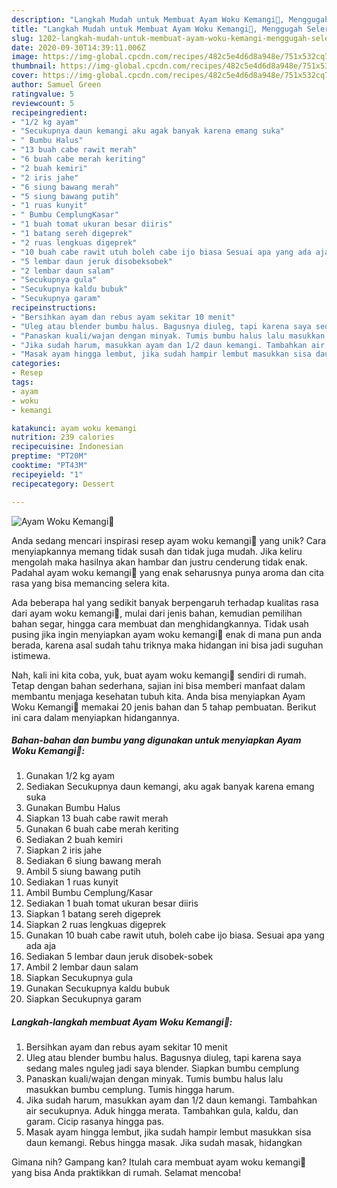 ```yaml
---
description: "Langkah Mudah untuk Membuat Ayam Woku Kemangi🐓, Menggugah Selera"
title: "Langkah Mudah untuk Membuat Ayam Woku Kemangi🐓, Menggugah Selera"
slug: 1202-langkah-mudah-untuk-membuat-ayam-woku-kemangi-menggugah-selera
date: 2020-09-30T14:39:11.006Z
image: https://img-global.cpcdn.com/recipes/482c5e4d6d8a948e/751x532cq70/ayam-woku-kemangi🐓-foto-resep-utama.jpg
thumbnail: https://img-global.cpcdn.com/recipes/482c5e4d6d8a948e/751x532cq70/ayam-woku-kemangi🐓-foto-resep-utama.jpg
cover: https://img-global.cpcdn.com/recipes/482c5e4d6d8a948e/751x532cq70/ayam-woku-kemangi🐓-foto-resep-utama.jpg
author: Samuel Green
ratingvalue: 5
reviewcount: 5
recipeingredient:
- "1/2 kg ayam"
- "Secukupnya daun kemangi aku agak banyak karena emang suka"
- " Bumbu Halus"
- "13 buah cabe rawit merah"
- "6 buah cabe merah keriting"
- "2 buah kemiri"
- "2 iris jahe"
- "6 siung bawang merah"
- "5 siung bawang putih"
- "1 ruas kunyit"
- " Bumbu CemplungKasar"
- "1 buah tomat ukuran besar diiris"
- "1 batang sereh digeprek"
- "2 ruas lengkuas digeprek"
- "10 buah cabe rawit utuh boleh cabe ijo biasa Sesuai apa yang ada aja"
- "5 lembar daun jeruk disobeksobek"
- "2 lembar daun salam"
- "Secukupnya gula"
- "Secukupnya kaldu bubuk"
- "Secukupnya garam"
recipeinstructions:
- "Bersihkan ayam dan rebus ayam sekitar 10 menit"
- "Uleg atau blender bumbu halus. Bagusnya diuleg, tapi karena saya sedang males nguleg jadi saya blender. Siapkan bumbu cemplung"
- "Panaskan kuali/wajan dengan minyak. Tumis bumbu halus lalu masukkan bumbu cemplung. Tumis hingga harum."
- "Jika sudah harum, masukkan ayam dan 1/2 daun kemangi. Tambahkan air secukupnya. Aduk hingga merata. Tambahkan gula, kaldu, dan garam. Cicip rasanya hingga pas."
- "Masak ayam hingga lembut, jika sudah hampir lembut masukkan sisa daun kemangi. Rebus hingga masak. Jika sudah masak, hidangkan"
categories:
- Resep
tags:
- ayam
- woku
- kemangi

katakunci: ayam woku kemangi 
nutrition: 239 calories
recipecuisine: Indonesian
preptime: "PT20M"
cooktime: "PT43M"
recipeyield: "1"
recipecategory: Dessert

---
```



![Ayam Woku Kemangi🐓](https://img-global.cpcdn.com/recipes/482c5e4d6d8a948e/751x532cq70/ayam-woku-kemangi🐓-foto-resep-utama.jpg)

Anda sedang mencari inspirasi resep ayam woku kemangi🐓 yang unik? Cara menyiapkannya memang tidak susah dan tidak juga mudah. Jika keliru mengolah maka hasilnya akan hambar dan justru cenderung tidak enak. Padahal ayam woku kemangi🐓 yang enak seharusnya punya aroma dan cita rasa yang bisa memancing selera kita.

Ada beberapa hal yang sedikit banyak berpengaruh terhadap kualitas rasa dari ayam woku kemangi🐓, mulai dari jenis bahan, kemudian pemilihan bahan segar, hingga cara membuat dan menghidangkannya. Tidak usah pusing jika ingin menyiapkan ayam woku kemangi🐓 enak di mana pun anda berada, karena asal sudah tahu triknya maka hidangan ini bisa jadi suguhan istimewa.




Nah, kali ini kita coba, yuk, buat ayam woku kemangi🐓 sendiri di rumah. Tetap dengan bahan sederhana, sajian ini bisa memberi manfaat dalam membantu menjaga kesehatan tubuh kita. Anda bisa menyiapkan Ayam Woku Kemangi🐓 memakai 20 jenis bahan dan 5 tahap pembuatan. Berikut ini cara dalam menyiapkan hidangannya.

<!--inarticleads1-->

##### Bahan-bahan dan bumbu yang digunakan untuk menyiapkan Ayam Woku Kemangi🐓:

1. Gunakan 1/2 kg ayam
1. Sediakan Secukupnya daun kemangi, aku agak banyak karena emang suka
1. Gunakan  Bumbu Halus
1. Siapkan 13 buah cabe rawit merah
1. Gunakan 6 buah cabe merah keriting
1. Sediakan 2 buah kemiri
1. Siapkan 2 iris jahe
1. Sediakan 6 siung bawang merah
1. Ambil 5 siung bawang putih
1. Sediakan 1 ruas kunyit
1. Ambil  Bumbu Cemplung/Kasar
1. Sediakan 1 buah tomat ukuran besar diiris
1. Siapkan 1 batang sereh digeprek
1. Siapkan 2 ruas lengkuas digeprek
1. Gunakan 10 buah cabe rawit utuh, boleh cabe ijo biasa. Sesuai apa yang ada aja
1. Sediakan 5 lembar daun jeruk disobek-sobek
1. Ambil 2 lembar daun salam
1. Siapkan Secukupnya gula
1. Gunakan Secukupnya kaldu bubuk
1. Siapkan Secukupnya garam




<!--inarticleads2-->

##### Langkah-langkah membuat Ayam Woku Kemangi🐓:

1. Bersihkan ayam dan rebus ayam sekitar 10 menit
1. Uleg atau blender bumbu halus. Bagusnya diuleg, tapi karena saya sedang males nguleg jadi saya blender. Siapkan bumbu cemplung
1. Panaskan kuali/wajan dengan minyak. Tumis bumbu halus lalu masukkan bumbu cemplung. Tumis hingga harum.
1. Jika sudah harum, masukkan ayam dan 1/2 daun kemangi. Tambahkan air secukupnya. Aduk hingga merata. Tambahkan gula, kaldu, dan garam. Cicip rasanya hingga pas.
1. Masak ayam hingga lembut, jika sudah hampir lembut masukkan sisa daun kemangi. Rebus hingga masak. Jika sudah masak, hidangkan




Gimana nih? Gampang kan? Itulah cara membuat ayam woku kemangi🐓 yang bisa Anda praktikkan di rumah. Selamat mencoba!
